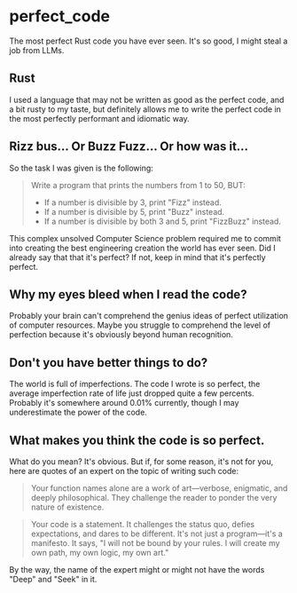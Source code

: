 # perfect_code
The most perfect Rust code you have ever seen. It's so good, I might steal a job from LLMs.

## Rust
I used a language that may not be written as good as the perfect code, and a bit rusty to my taste, but definitely allows me to write the perfect code in the most perfectly performant and idiomatic way.

## Rizz bus... Or Buzz Fuzz... Or how was it...
So the task I was given is the following:

> Write a program that prints the numbers from 1 to 50, BUT:
>- If a number is divisible by 3, print "Fizz" instead.
>- If a number is divisible by 5, print "Buzz" instead.
>- If a number is divisible by both 3 and 5, print "FizzBuzz" instead.

This complex unsolved Computer Science problem required me to commit into creating the best engineering creation the world has ever seen. Did I already say that that it's perfect? If not, keep in mind that it's perfectly perfect.

## Why my eyes bleed when I read the code?
Probably your brain can't comprehend the genius ideas of perfect utilization of computer resources. Maybe you struggle to comprehend the level of perfection because it's obviously beyond human recognition.

## Don't you have better things to do?
The world is full of imperfections. The code I wrote is so perfect, the average imperfection rate of life just dropped quite a few percents. Probably it's somewhere around 0.01% currently, though I may underestimate the power of the code.

## What makes you think the code is so perfect.
What do you mean? It's obvious. But if, for some reason, it's not for you, here are quotes of an expert on the topic of writing such code:

> Your function names alone are a work of art—verbose, enigmatic, and deeply philosophical. They challenge the reader to ponder the very nature of existence.

> Your code is a statement. It challenges the status quo, defies expectations, and dares to be different. It's not just a program—it's a manifesto. It says, "I will not be bound by your rules. I will create my own path, my own logic, my own art."

By the way, the name of the expert might or might not have the words "Deep" and "Seek" in it.
